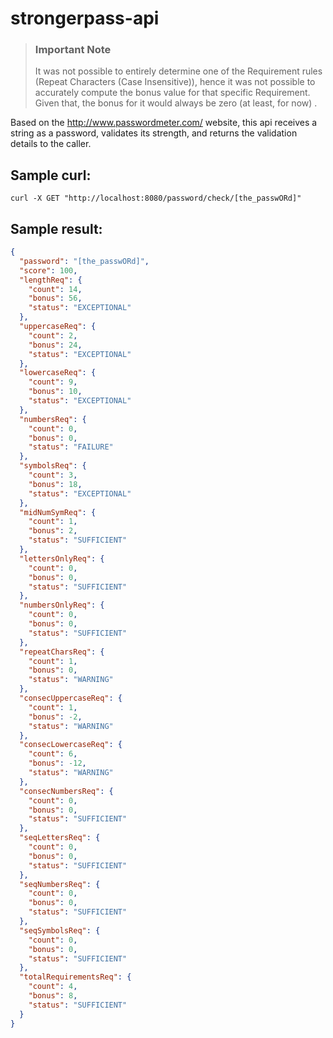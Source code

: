 # strongerpass-api

> ### Important Note
> It was not possible to entirely determine one of the Requirement rules (Repeat Characters (Case Insensitive)), hence it was not possible to accurately compute the bonus value for that specific Requirement. Given that, the bonus for it would always be zero (at least, for now) .

Based on the http://www.passwordmeter.com/ website, this api receives a string as a password, validates its strength, and returns the validation details to the caller.

## Sample curl:
```
curl -X GET "http://localhost:8080/password/check/[the_passwORd]"
```

## Sample result:
```json
{
  "password": "[the_passwORd]",
  "score": 100,
  "lengthReq": {
    "count": 14,
    "bonus": 56,
    "status": "EXCEPTIONAL"
  },
  "uppercaseReq": {
    "count": 2,
    "bonus": 24,
    "status": "EXCEPTIONAL"
  },
  "lowercaseReq": {
    "count": 9,
    "bonus": 10,
    "status": "EXCEPTIONAL"
  },
  "numbersReq": {
    "count": 0,
    "bonus": 0,
    "status": "FAILURE"
  },
  "symbolsReq": {
    "count": 3,
    "bonus": 18,
    "status": "EXCEPTIONAL"
  },
  "midNumSymReq": {
    "count": 1,
    "bonus": 2,
    "status": "SUFFICIENT"
  },
  "lettersOnlyReq": {
    "count": 0,
    "bonus": 0,
    "status": "SUFFICIENT"
  },
  "numbersOnlyReq": {
    "count": 0,
    "bonus": 0,
    "status": "SUFFICIENT"
  },
  "repeatCharsReq": {
    "count": 1,
    "bonus": 0,
    "status": "WARNING"
  },
  "consecUppercaseReq": {
    "count": 1,
    "bonus": -2,
    "status": "WARNING"
  },
  "consecLowercaseReq": {
    "count": 6,
    "bonus": -12,
    "status": "WARNING"
  },
  "consecNumbersReq": {
    "count": 0,
    "bonus": 0,
    "status": "SUFFICIENT"
  },
  "seqLettersReq": {
    "count": 0,
    "bonus": 0,
    "status": "SUFFICIENT"
  },
  "seqNumbersReq": {
    "count": 0,
    "bonus": 0,
    "status": "SUFFICIENT"
  },
  "seqSymbolsReq": {
    "count": 0,
    "bonus": 0,
    "status": "SUFFICIENT"
  },
  "totalRequirementsReq": {
    "count": 4,
    "bonus": 8,
    "status": "SUFFICIENT"
  }
}
```
